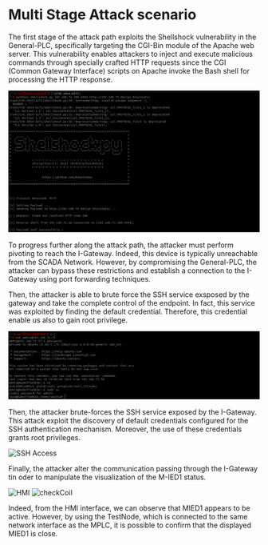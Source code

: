 # Multi Stage Attack scenario

The first stage of the attack path exploits the Shellshock vulnerability in the General-PLC, specifically targeting the CGI-Bin module of the Apache web server. This vulnerability enables attackers to inject and execute malicious commands through specially crafted HTTP requests since the CGI (Common Gateway Interface) scripts on Apache invoke the Bash shell for processing the HTTP response.

![Shellshock Exploit](https://github.com/NS-unina/SCASS/blob/master/AttackerNode/images/shellshock.png "Figure: Shellshock Exploit")

To progress further along the attack path, the attacker must perform pivoting to reach the I-Gateway. Indeed, this device is typically unreachable from the SCADA Network. However, by compromising the General-PLC, the attacker can bypass these restrictions and establish a connection to the I-Gateway using port forwarding techniques.

Then, the attacker is able to brute force the SSH service exsposed by the gateway and take the complete control of the endpoint. In fact, this service was exploited by finding the default credential. Therefore, this credential enable us also to gain root privilege.

![SSH Access](https://github.com/NS-unina/SCASS/blob/master/AttackerNode/images/ssh.png "Figure: SSH Access")

Then, the attacker brute-forces the SSH service exposed by the I-Gateway. This attack exploit the discovery of default credentials configured for the SSH authentication mechanism. Moreover, the use of these credentials grants root privileges.

![SSH Access](https://github.com/NS-unina/SCASS/tree/master/AttackerNode/images/sshAccess.png "Figure: SSH Access")

Finally, the attacker alter the communication passing through the I-Gateway tin oder to manipulate the visualization of the M-IED1 status.

![HMI](https://github.com/NS-unina/SCASS/tree/master/AttackerNode/images/HMI.png "Figure: HMI")
![checkCoil](https://github.com/NS-unina/SCASS/tree/master/AttackerNode/images/checkCoil.png "Figure: checkCoil")

Indeed, from the HMI interface, we can observe that MIED1 appears to be active. However, by using the TestNode, which is connected to the same network interface as the MPLC, it is possible to confirm that the displayed MIED1 is close.
